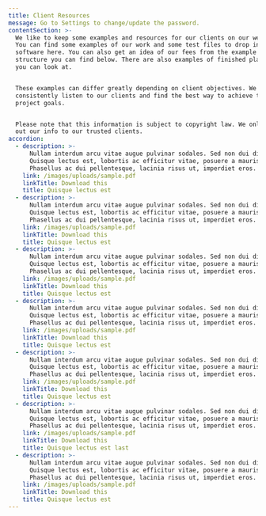 ```yaml
---
title: Client Resources
message: Go to Settings to change/update the password.
contentSection: >-
  We like to keep some examples and resources for our clients on our website.
  You can find some examples of our work and some test files to drop into your
  software here. You can also get an idea of our fees from the example fee
  structure you can find below. There are also examples of finished plans that
  you can look at.


  These examples can differ greatly depending on client objectives. We try to
  consistently listen to our clients and find the best way to achieve their
  project goals.


  Please note that this information is subject to copyright law. We only give
  out our info to our trusted clients.
accordion:
  - description: >-
      Nullam interdum arcu vitae augue pulvinar sodales. Sed non dui diam.
      Quisque lectus est, lobortis ac efficitur vitae, posuere a mauris.
      Phasellus ac dui pellentesque, lacinia risus ut, imperdiet eros.
    link: /images/uploads/sample.pdf
    linkTitle: Download this
    title: Quisque lectus est
  - description: >-
      Nullam interdum arcu vitae augue pulvinar sodales. Sed non dui diam.
      Quisque lectus est, lobortis ac efficitur vitae, posuere a mauris.
      Phasellus ac dui pellentesque, lacinia risus ut, imperdiet eros.
    link: /images/uploads/sample.pdf
    linkTitle: Download this
    title: Quisque lectus est
  - description: >-
      Nullam interdum arcu vitae augue pulvinar sodales. Sed non dui diam.
      Quisque lectus est, lobortis ac efficitur vitae, posuere a mauris.
      Phasellus ac dui pellentesque, lacinia risus ut, imperdiet eros.
    link: /images/uploads/sample.pdf
    linkTitle: Download this
    title: Quisque lectus est
  - description: >-
      Nullam interdum arcu vitae augue pulvinar sodales. Sed non dui diam.
      Quisque lectus est, lobortis ac efficitur vitae, posuere a mauris.
      Phasellus ac dui pellentesque, lacinia risus ut, imperdiet eros.
    link: /images/uploads/sample.pdf
    linkTitle: Download this
    title: Quisque lectus est
  - description: >-
      Nullam interdum arcu vitae augue pulvinar sodales. Sed non dui diam.
      Quisque lectus est, lobortis ac efficitur vitae, posuere a mauris.
      Phasellus ac dui pellentesque, lacinia risus ut, imperdiet eros.
    link: /images/uploads/sample.pdf
    linkTitle: Download this
    title: Quisque lectus est
  - description: >-
      Nullam interdum arcu vitae augue pulvinar sodales. Sed non dui diam.
      Quisque lectus est, lobortis ac efficitur vitae, posuere a mauris.
      Phasellus ac dui pellentesque, lacinia risus ut, imperdiet eros.
    link: /images/uploads/sample.pdf
    linkTitle: Download this
    title: Quisque lectus est last
  - description: >-
      Nullam interdum arcu vitae augue pulvinar sodales. Sed non dui diam.
      Quisque lectus est, lobortis ac efficitur vitae, posuere a mauris.
      Phasellus ac dui pellentesque, lacinia risus ut, imperdiet eros.
    link: /images/uploads/sample.pdf
    linkTitle: Download this
    title: Quisque lectus est
---
```



